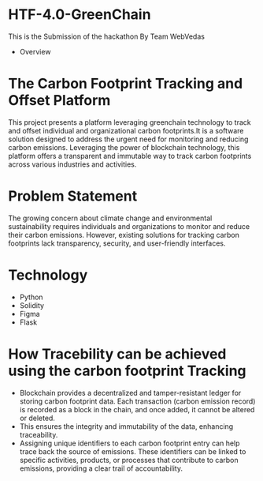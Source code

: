 # HTF-4.0-GreenChain
This is the Submission of the hackathon By Team WebVedas
* Overview  <br>
# The Carbon Footprint Tracking and Offset Platform
This project presents a platform leveraging greenchain technology to track and offset individual and organizational carbon footprints.It is a software solution designed to address the urgent need for monitoring and reducing carbon emissions. Leveraging the power of blockchain technology, this platform offers a transparent and immutable way to track carbon footprints across various industries and activities.
# Problem Statement
The growing concern about climate change and environmental sustainability requires individuals and organizations to monitor and reduce their carbon emissions. However, existing solutions for tracking carbon footprints lack transparency, security, and user-friendly interfaces.
# Technology
* Python
* Solidity
* Figma
* Flask

# How Tracebility can be achieved using the carbon footprint Tracking
* Blockchain provides a decentralized and tamper-resistant ledger for storing carbon footprint data. Each transaction (carbon emission record) is recorded as a block 
  in the chain, and once added, it cannot be altered or deleted.<br>
* This ensures the integrity and immutability of the data, enhancing traceability.
* Assigning unique identifiers to each carbon footprint entry can help trace back the source of emissions. These identifiers can be linked to specific activities, 
  products, or processes that contribute to carbon emissions, providing a clear trail of accountability.


